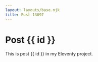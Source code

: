 ```yaml
---
layout: layouts/base.njk
title: Post 13097
---
```


# Post {{ id }}

This is post {{ id }} in my Eleventy project.
